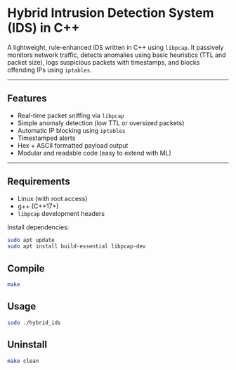 # Hybrid Intrusion Detection System (IDS) in C++

A lightweight, rule-enhanced IDS written in C++ using `libpcap`. It passively monitors network traffic, detects anomalies using basic heuristics (TTL and packet size), logs suspicious packets with timestamps, and blocks offending IPs using `iptables`.

---

## Features

- Real-time packet sniffing via `libpcap`
- Simple anomaly detection (low TTL or oversized packets)
- Automatic IP blocking using `iptables`
- Timestamped alerts
- Hex + ASCII formatted payload output
- Modular and readable code (easy to extend with ML)

---

## Requirements

- Linux (with root access)
- g++ (C++17+)
- `libpcap` development headers

Install dependencies:

```bash
sudo apt update
sudo apt install build-essential libpcap-dev
```

## Compile
```bash
make
```
## Usage

```bash
sudo ./hybrid_ids
```

## Uninstall
```bash
make clean
```
